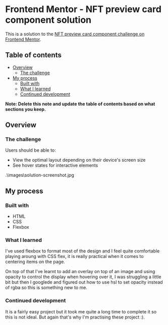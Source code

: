 # Frontend Mentor - NFT preview card component solution

This is a solution to the [NFT preview card component challenge on Frontend Mentor](https://www.frontendmentor.io/challenges/nft-preview-card-component-SbdUL_w0U). 

## Table of contents

- [Overview](#overview)
  - [The challenge](#the-challenge)
- [My process](#my-process)
  - [Built with](#built-with)
  - [What I learned](#what-i-learned)
  - [Continued development](#continued-development)
 

**Note: Delete this note and update the table of contents based on what sections you keep.**

## Overview

### The challenge

Users should be able to:

- View the optimal layout depending on their device's screen size
- See hover states for interactive elements

.\images\solution-screenshot.jpg




## My process

### Built with

- HTML
- CSS
- Flexbox

### What I learned

I've used flexbox to format most of the design and I feel quite comfortable playing aroung with CSS flex, it is really practical when it comes to centering items on the page. 

On top of that I've learnt to add an overlay on top of an image and using opacity to control the display when hovering over it, I was struggling a little bit but then I googlede and figured out how to use hsl to set opacity instead of rgba so this is something new to me.

### Continued development

It is a fairly easy project but it took me quite a long time to complete it so this is not ideal. But again that's why I'm practising these project :). 


